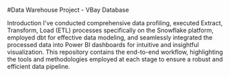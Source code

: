 #Data Warehouse Project - VBay Database

Introduction
I've conducted comprehensive data profiling, executed Extract, Transform, Load (ETL) processes specifically on the Snowflake platform, employed dbt for effective data modeling, and seamlessly integrated the processed data into Power BI dashboards for intuitive and insightful visualization. This repository contains the end-to-end workflow, highlighting the tools and methodologies employed at each stage to ensure a robust and efficient data pipeline.

